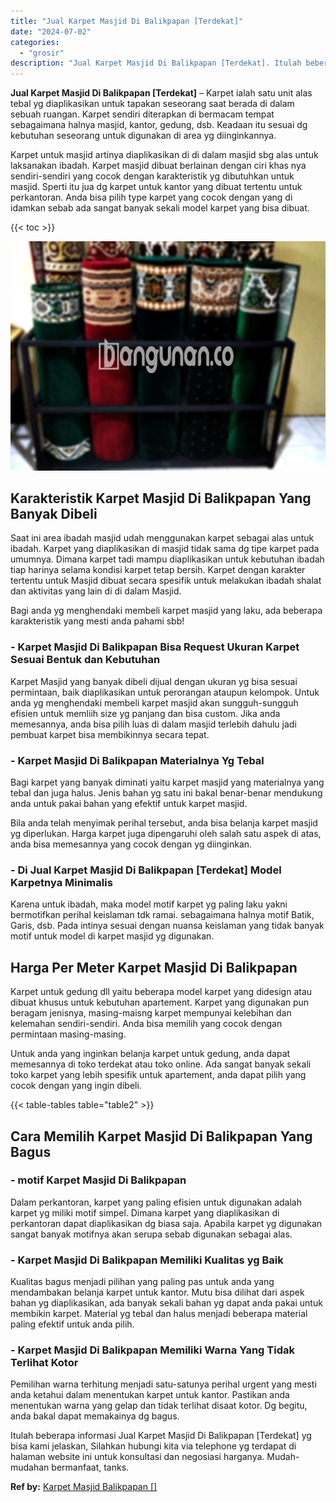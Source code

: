 ```yaml
---
title: "Jual Karpet Masjid Di Balikpapan [Terdekat]"
date: "2024-07-02"
categories: 
  - "grosir"
description: "Jual Karpet Masjid Di Balikpapan [Terdekat]. Itulah beberapa informasi Jual Karpet Masjid Di Balikpapan [Terdekat] yg bisa kami jelaskan, Silahkan hubungi..."
---
```


**Jual Karpet Masjid Di Balikpapan \[Terdekat\]** – Karpet ialah satu unit alas tebal yg diaplikasikan untuk tapakan seseorang saat berada di dalam sebuah ruangan. Karpet sendiri diterapkan di bermacam tempat sebagaimana halnya masjid, kantor, gedung, dsb. Keadaan itu sesuai dg kebutuhan seseorang untuk digunakan di area yg diinginkannya.

Karpet untuk masjid artinya diaplikasikan di di dalam masjid sbg alas untuk laksanakan ibadah. Karpet masjid dibuat berlainan dengan ciri khas nya sendiri-sendiri yang cocok dengan karakteristik yg dibutuhkan untuk masjid. Sperti itu jua dg karpet untuk kantor yang dibuat tertentu untuk perkantoran. Anda bisa pilih type karpet yang cocok dengan yang di idamkan sebab ada sangat banyak sekali model karpet yang bisa dibuat.

{{< toc >}}

![Jual Karpet Masjid Di Balikpapan [Terdekat]](/images/grosir-karpet-murah-38.png)

## Karakteristik Karpet Masjid Di Balikpapan Yang Banyak Dibeli

Saat ini area ibadah masjid udah menggunakan karpet sebagai alas untuk ibadah. Karpet yang diaplikasikan di masjid tidak sama dg tipe karpet pada umumnya. Dimana karpet tadi mampu diaplikasikan untuk kebutuhan ibadah tiap harinya selama kondisi karpet tetap bersih. Karpet dengan karakter tertentu untuk Masjid dibuat secara spesifik untuk melakukan ibadah shalat dan aktivitas yang lain di di dalam Masjid.

Bagi anda yg menghendaki membeli karpet masjid yang laku, ada beberapa karakteristik yang mesti anda pahami sbb!

### \- Karpet Masjid Di Balikpapan Bisa Request Ukuran Karpet Sesuai Bentuk dan Kebutuhan

Karpet Masjid yang banyak dibeli dijual dengan ukuran yg bisa sesuai permintaan, baik diaplikasikan untuk perorangan ataupun kelompok. Untuk anda yg menghendaki membeli karpet masjid akan sungguh-sungguh efisien untuk memliih size yg panjang dan bisa custom. Jika anda memesannya, anda bisa pilih luas di dalam masjid terlebih dahulu jadi pembuat karpet bisa membikinnya secara tepat.

### \- Karpet Masjid Di Balikpapan Materialnya Yg Tebal

Bagi karpet yang banyak diminati yaitu karpet masjid yang materialnya yang tebal dan juga halus. Jenis bahan yg satu ini bakal benar-benar mendukung anda untuk pakai bahan yang efektif untuk karpet masjid.

Bila anda telah menyimak perihal tersebut, anda bisa belanja karpet masjid yg diperlukan. Harga karpet juga dipengaruhi oleh salah satu aspek di atas, anda bisa memesannya yang cocok dengan yg diinginkan.

### \- Di Jual Karpet Masjid Di Balikpapan \[Terdekat\] Model Karpetnya Minimalis

Karena untuk ibadah, maka model motif karpet yg paling laku yakni bermotifkan perihal keislaman tdk ramai. sebagaimana halnya motif Batik, Garis, dsb. Pada intinya sesuai dengan nuansa keislaman yang tidak banyak motif untuk model di karpet masjid yg digunakan.

## Harga Per Meter Karpet Masjid Di Balikpapan

Karpet untuk gedung dll yaitu beberapa model karpet yang didesign atau dibuat khusus untuk kebutuhan apartement. Karpet yang digunakan pun beragam jenisnya, masing-maisng karpet mempunyai kelebihan dan kelemahan sendiri-sendiri. Anda bisa memilih yang cocok dengan permintaan masing-masing.

Untuk anda yang inginkan belanja karpet untuk gedung, anda dapat memesannya di toko terdekat atau toko online. Ada sangat banyak sekali toko karpet yang lebih spesifik untuk apartement, anda dapat pilih yang cocok dengan yang ingin dibeli.

{{< table-tables table="table2" >}}

## Cara Memilih Karpet Masjid Di Balikpapan Yang Bagus

### \- motif Karpet Masjid Di Balikpapan

Dalam perkantoran, karpet yang paling efisien untuk digunakan adalah karpet yg miliki motif simpel. Dimana karpet yang diaplikasikan di perkantoran dapat diaplikasikan dg biasa saja. Apabila karpet yg digunakan sangat banyak motifnya akan serupa sebab digunakan sebagai alas.

### \- Karpet Masjid Di Balikpapan Memiliki Kualitas yg Baik

Kualitas bagus menjadi pilihan yang paling pas untuk anda yang mendambakan belanja karpet untuk kantor. Mutu bisa dilihat dari aspek bahan yg diaplikasikan, ada banyak sekali bahan yg dapat anda pakai untuk membikin karpet. Material yg tebal dan halus menjadi beberapa material paling efektif untuk anda pilih.

### \- Karpet Masjid Di Balikpapan Memiliki Warna Yang Tidak Terlihat Kotor

Pemilihan warna terhitung menjadi satu-satunya perihal urgent yang mesti anda ketahui dalam menentukan karpet untuk kantor. Pastikan anda menentukan warna yang gelap dan tidak terlihat disaat kotor. Dg begitu, anda bakal dapat memakainya dg bagus.

Itulah beberapa informasi Jual Karpet Masjid Di Balikpapan \[Terdekat\] yg bisa kami jelaskan, Silahkan hubungi kita via telephone yg terdapat di halaman website ini untuk konsultasi dan negosiasi harganya. Mudah-mudahan bermanfaat, tanks.

**Ref by:**  [Karpet Masjid Balikpapan []](https://id.wikipedia.org/wiki/Karpet)
